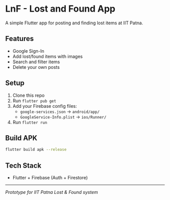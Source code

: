 # LnF - Lost and Found App

A simple Flutter app for posting and finding lost items at IIT Patna.

## Features
- Google Sign-In
- Add lost/found items with images
- Search and filter items
- Delete your own posts

## Setup
1. Clone this repo
2. Run `flutter pub get`
3. Add your Firebase config files:
   - `google-services.json` → `android/app/`
   - `GoogleService-Info.plist` → `ios/Runner/`
4. Run `flutter run`

## Build APK
```bash
flutter build apk --release
```

## Tech Stack
- Flutter + Firebase (Auth + Firestore)

---
*Prototype for IIT Patna Lost & Found system*
